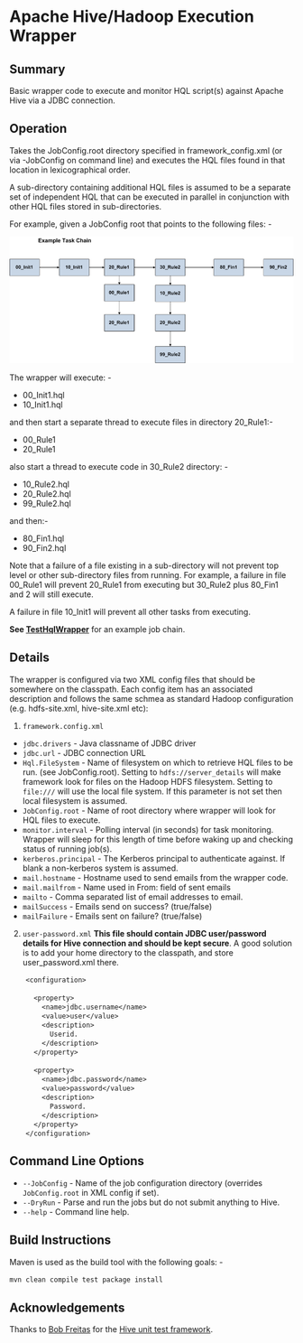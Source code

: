 # Apache Hive/Hadoop Execution Wrapper

## Summary 
 Basic wrapper code to execute and monitor HQL script(s) against Apache Hive via a JDBC connection.

## Operation
  Takes the JobConfig.root directory specified in framework_config.xml (or via -JobConfig on command line) and executes the HQL files
  found in that location in lexicographical order.
  
  A sub-directory containing additional HQL files is assumed to be a separate set of independent HQL that can be executed in parallel in conjunction
  with other HQL files stored in sub-directories.
  
  For example, given a JobConfig root that points to the following files: -
  
  ![job flow image](src/main/java/net/martinprobson/hiveutils/hqlwrapper/doc-files/Example_Task_Chain.png?raw=true)
  
  
  The wrapper will execute: -
  
  * 00_Init1.hql
  * 10_Init1.hql
  
  and then start a separate thread to execute files in directory 20_Rule1:-
  
  * 00_Rule1
  * 20_Rule1
  
  also start a thread to execute code in 30_Rule2 directory: -
  
  * 10_Rule2.hql
  * 20_Rule2.hql
  * 99_Rule2.hql
  
  and then:-
  
  * 80_Fin1.hql
  * 90_Fin2.hql
  
  Note that a failure of a file existing in a sub-directory will not prevent top level or other sub-directory files from running.
  For example, a failure in file 00_Rule1 will prevent 20_Rule1 from executing but 30_Rule2 plus 80_Fin1 and 2 will still execute.
  
  A failure in file 10_Init1 will prevent all other tasks from executing.

  **See [TestHqlWrapper](test/java/net/martinprobson/hiveutils/TestHqlWrapper.java)** for an example job chain.

## Details
The wrapper is configured via two XML config files that should be somewhere on the classpath. Each config item has an associated description and follows the same schmea as standard Hadoop configuration (e.g. hdfs-site.xml, hive-site.xml etc):

1. `framework.config.xml` 
- `jdbc.drivers` - Java classname of JDBC driver
- `jdbc.url` - JDBC connection URL
- `Hql.FileSystem` - Name of filesystem on which to retrieve HQL files to be run. (see JobConfig.root). Setting to `hdfs://server_details` will make framework look for files on the Hadoop HDFS filesystem. Setting to `file:///` will use the local file system. If this parameter is not set then local filesystem is assumed.
- `JobConfig.root` - Name of root directory where wrapper will look for HQL files to execute. 
- `monitor.interval` - Polling interval (in seconds) for task monitoring. Wrapper will sleep for this length of time before waking up and checking status of running job(s).
- `kerberos.principal` - The Kerberos principal to authenticate against. If blank a non-kerberos system is assumed.
- `mail.hostname` - Hostname used to send emails from the wrapper code.
- `mail.mailfrom` - Name used in From: field of sent emails
- `mailto` - Comma separated list of email addresses to email.
- `mailSuccess` - Emails send on success? (true/false)
- `mailFailure` - Emails sent on failure? (true/false)

2. `user-password.xml` **This file should contain JDBC user/password details for Hive connection and should be kept secure**. A good solution is to add your home directory to the classpath, and store user_password.xml there.
```
	<configuration>
	 
	  <property>
	    <name>jdbc.username</name>
	    <value>user</value>
	    <description>
	      Userid.
	    </description>
	  </property>

	  <property>
	    <name>jdbc.password</name>
	    <value>password</value>
	    <description>
	      Password.
	    </description>
	  </property>
	</configuration>
```

## Command Line Options

- `--JobConfig` - Name of the job configuration directory (overrides `JobConfig.root` in XML config if set).
- `--DryRun` - Parse and run the jobs but do not submit anything to Hive.
- `--help` - Command line help.

## Build Instructions

Maven is used as the build tool with the following goals: -

```bash
mvn clean compile test package install
```

## Acknowledgements

Thanks to [Bob Freitas](http://www.lopakalogic.com/about/) for the [Hive unit test framework](https://github.com/bobfreitas/hiveunit-mr2).
